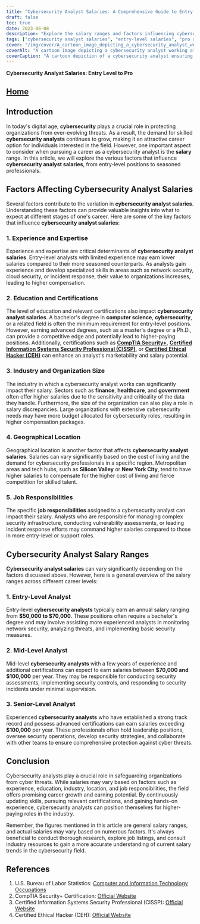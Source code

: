 ```yaml
---
title: "Cybersecurity Analyst Salaries: A Comprehensive Guide to Entry Level and Pro Compensation"
draft: false
toc: true
date: 2023-06-08
description: "Explore the salary ranges and factors influencing cybersecurity analyst salaries, from entry-level positions to seasoned professionals."
tags: ["cybersecurity analyst salaries", "entry-level salaries", "pro salaries", "cybersecurity careers", "cybersecurity compensation", "experience and expertise", "education and certifications", "industry impact on salaries", "geographical location", "job responsibilities", "entry-level analysts", "mid-level analysts", "senior-level analysts", "career growth", "earning potential", "cybersecurity job market", "salary trends", "cybersecurity certifications", "IT occupations", "compensation factors", "cybersecurity industry", "salary ranges", "job market insights", "salary guide", "career advice", "salary trends in cybersecurity", "cybersecurity professionals", "security analyst positions", "cybersecurity job market analysis", "cybersecurity salary trends"]
cover: "/img/cover/A_cartoon_image_depicting_a_cybersecurity_analyst_working_a.png"
coverAlt: "A cartoon image depicting a cybersecurity analyst working at a computer, surrounded by lock icons and data streams, symbolizing the importance of protecting digital assets and information."
coverCaption: "A cartoon depiction of a cybersecurity analyst ensuring digital security, highlighting the critical role they play in safeguarding organizations from cyber threats."
---
```


**Cybersecurity Analyst Salaries: Entry Level to Pro**

## [Home](/cyber-security-career-playbook-start/)

## Introduction

In today's digital age, **cybersecurity** plays a crucial role in protecting organizations from ever-evolving threats. As a result, the demand for skilled **cybersecurity analysts** continues to grow, making it an attractive career option for individuals interested in the field. However, one important aspect to consider when pursuing a career as a cybersecurity analyst is the **salary** range. In this article, we will explore the various factors that influence **cybersecurity analyst salaries**, from entry-level positions to seasoned professionals.

## Factors Affecting Cybersecurity Analyst Salaries

Several factors contribute to the variation in **cybersecurity analyst salaries**. Understanding these factors can provide valuable insights into what to expect at different stages of one's career. Here are some of the key factors that influence **cybersecurity analyst salaries**:

### 1. Experience and Expertise

Experience and expertise are critical determinants of **cybersecurity analyst salaries**. Entry-level analysts with limited experience may earn lower salaries compared to their more seasoned counterparts. As analysts gain experience and develop specialized skills in areas such as network security, cloud security, or incident response, their value to organizations increases, leading to higher compensation.

### 2. Education and Certifications

The level of education and relevant certifications also impact **cybersecurity analyst salaries**. A bachelor's degree in **computer science**, **cybersecurity**, or a related field is often the minimum requirement for entry-level positions. However, earning advanced degrees, such as a master's degree or a Ph.D., can provide a competitive edge and potentially lead to higher-paying positions. Additionally, certifications such as [**CompTIA Security+**](https://simeononsecurity.ch/articles/comptias-security-plus-sy0-601-what-do-you-need-to-know/), [**Certified Information Systems Security Professional (CISSP)**](https://simeononsecurity.ch/articles/a-guide-to-earning-the-isc2-cissp-certification/), or [**Certified Ethical Hacker (CEH)**](https://simeononsecurity.ch/articles/preparing-for-the-ceh-certified-ethical-hacker-certification-exam/) can enhance an analyst's marketability and salary potential.

### 3. Industry and Organization Size

The industry in which a cybersecurity analyst works can significantly impact their salary. Sectors such as **finance**, **healthcare**, and **government** often offer higher salaries due to the sensitivity and criticality of the data they handle. Furthermore, the size of the organization can also play a role in salary discrepancies. Large organizations with extensive cybersecurity needs may have more budget allocated for cybersecurity roles, resulting in higher compensation packages.

### 4. Geographical Location

Geographical location is another factor that affects **cybersecurity analyst salaries**. Salaries can vary significantly based on the cost of living and the demand for cybersecurity professionals in a specific region. Metropolitan areas and tech hubs, such as **Silicon Valley** or **New York City**, tend to have higher salaries to compensate for the higher cost of living and fierce competition for skilled talent.

### 5. Job Responsibilities

The specific **job responsibilities** assigned to a cybersecurity analyst can impact their salary. Analysts who are responsible for managing complex security infrastructure, conducting vulnerability assessments, or leading incident response efforts may command higher salaries compared to those in more entry-level or support roles.

## Cybersecurity Analyst Salary Ranges

**Cybersecurity analyst salaries** can vary significantly depending on the factors discussed above. However, here is a general overview of the salary ranges across different career levels:

### 1. Entry-Level Analyst

Entry-level **cybersecurity analysts** typically earn an annual salary ranging from **$50,000 to $70,000**. These positions often require a bachelor's degree and may involve assisting more experienced analysts in monitoring network security, analyzing threats, and implementing basic security measures.

### 2. Mid-Level Analyst

Mid-level **cybersecurity analysts** with a few years of experience and additional certifications can expect to earn salaries between **$70,000 and $100,000** per year. They may be responsible for conducting security assessments, implementing security controls, and responding to security incidents under minimal supervision.

### 3. Senior-Level Analyst

Experienced **cybersecurity analysts** who have established a strong track record and possess advanced certifications can earn salaries exceeding **$100,000** per year. These professionals often hold leadership positions, oversee security operations, develop security strategies, and collaborate with other teams to ensure comprehensive protection against cyber threats.

## Conclusion

Cybersecurity analysts play a crucial role in safeguarding organizations from cyber threats. While salaries may vary based on factors such as experience, education, industry, location, and job responsibilities, the field offers promising career growth and earning potential. By continuously updating skills, pursuing relevant certifications, and gaining hands-on experience, cybersecurity analysts can position themselves for higher-paying roles in the industry.

Remember, the figures mentioned in this article are general salary ranges, and actual salaries may vary based on numerous factors. It's always beneficial to conduct thorough research, explore job listings, and consult industry resources to gain a more accurate understanding of current salary trends in the cybersecurity field.

## References

1. U.S. Bureau of Labor Statistics: [Computer and Information Technology Occupations](https://www.bls.gov/ooh/computer-and-information-technology/home.htm)
2. CompTIA Security+ Certification: [Official Website](https://www.comptia.org/certifications/security)
3. Certified Information Systems Security Professional (CISSP): [Official Website](https://www.isc2.org/Certifications/CISSP)
4. Certified Ethical Hacker (CEH): [Official Website](https://www.eccouncil.org/programs/certified-ethical-hacker-ceh/)
